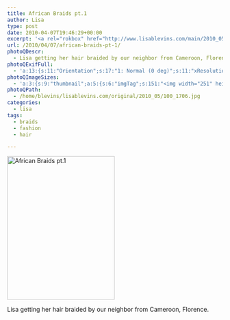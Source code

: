 ```yaml
---
title: African Braids pt.1
author: Lisa
type: post
date: 2010-04-07T19:46:29+00:00
excerpt: '<a rel="rokbox" href="http://www.lisablevins.com/main/2010_05/100_1706.jpg" title="African Braids pt.1"><img width="251" height="335" alt="African Braids pt.1" src="http://www.lisablevins.com/thumbnail/2010_05/100_1706.jpg" class="photoQexcerpt photoQLinkImg" /></a>'
url: /2010/04/07/african-braids-pt-1/
photoQDescr:
  - Lisa getting her hair braided by our neighbor from Cameroon, Florence.
photoQExifFull:
  - 'a:13:{s:11:"Orientation";s:17:"1: Normal (0 deg)";s:11:"xResolution";s:2:"72";s:11:"yResolution";s:2:"72";s:14:"ResolutionUnit";s:4:"Inch";s:8:"Software";s:15:"QuickTime 7.6.6";s:8:"DateTime";s:19:"2010:05:23 17:11:56";s:12:"HostComputer";s:15:"Mac OS X 10.6.3";s:11:"ExifVersion";s:11:"version 2.2";s:16:"DateTimeOriginal";s:19:"2007:04:07 16:32:00";s:10:"ColorSpace";s:4:"sRGB";s:14:"ExifImageWidth";s:10:"960 pixels";s:15:"ExifImageHeight";s:11:"1280 pixels";s:20:"FocalLength35mmEquiv";s:0:"";}'
photoQImageSizes:
  - 'a:3:{s:9:"thumbnail";a:5:{s:6:"imgTag";s:151:"<img width="251" height="335" alt="African Braids pt.1" src="http://www.lisablevins.com/thumbnail/2010_05/100_1706.jpg" class="PhotoQImg" />";s:6:"imgUrl";s:68:"http://www.lisablevins.com/thumbnail/2010_05/100_1706.jpg";s:7:"imgPath";s:71:"/home/blevins/lisablevins.com/thumbnail/2010_05/100_1706.jpg";s:8:"imgWidth";s:3:"251";s:9:"imgHeight";s:3:"335";}s:4:"main";a:5:{s:6:"imgTag";s:146:"<img width="394" height="525" alt="African Braids pt.1" src="http://www.lisablevins.com/main/2010_05/100_1706.jpg" class="PhotoQImg" />";s:6:"imgUrl";s:63:"http://www.lisablevins.com/main/2010_05/100_1706.jpg";s:7:"imgPath";s:66:"/home/blevins/lisablevins.com/main/2010_05/100_1706.jpg";s:8:"imgWidth";s:3:"394";s:9:"imgHeight";s:3:"525";}s:8:"original";a:5:{s:6:"imgTag";s:151:"<img width="960" height="1280" alt="African Braids pt.1" src="http://www.lisablevins.com/original/2010_05/100_1706.jpg" class="PhotoQImg" />";s:6:"imgUrl";s:67:"http://www.lisablevins.com/original/2010_05/100_1706.jpg";s:7:"imgPath";s:70:"/home/blevins/lisablevins.com/original/2010_05/100_1706.jpg";s:8:"imgWidth";s:3:"960";s:9:"imgHeight";s:4:"1280";}}'
photoQPath:
  - /home/blevins/lisablevins.com/original/2010_05/100_1706.jpg
categories:
  - lisa
tags:
  - braids
  - fashion
  - hair

---
```

<a rel="lightbox" href="http://www.lisablevins.com/main/2010_05/100_1706.jpg" title="African Braids pt.1"><img width="251" height="335" alt="African Braids pt.1" src="http://www.lisablevins.com/thumbnail/2010_05/100_1706.jpg" class="photoQcontent photoQLinkImg" /></a>

<div class="photoQDescr">
  Lisa getting her hair braided by our neighbor from Cameroon, Florence.
</div>